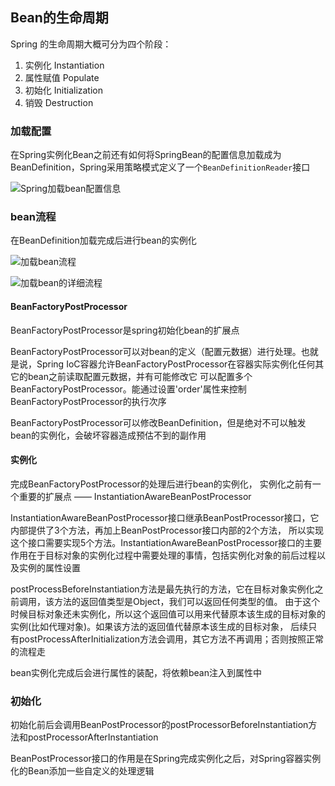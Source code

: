 ## Bean的生命周期

Spring 的生命周期大概可分为四个阶段：

1. 实例化 Instantiation
2. 属性赋值 Populate
3. 初始化 Initialization
4. 销毁 Destruction

### 加载配置 

在Spring实例化Bean之前还有如何将SpringBean的配置信息加载成为BeanDefinition，Spring采用策略模式定义了一个`BeanDefinitionReader`接口

![Spring加载bean配置信息](https://youdaoyun1.oss-cn-shenzhen.aliyuncs.com/ES/Spring%E5%A6%82%E4%BD%95%E5%8A%A0%E8%BD%BDbean%E7%9A%84%E9%85%8D%E7%BD%AE%E4%BF%A1%E6%81%AF.jpg)

### bean流程

在BeanDefinition加载完成后进行bean的实例化

![加载bean流程](https://youdaoyun1.oss-cn-shenzhen.aliyuncs.com/ES/%E5%8A%A0%E8%BD%BDbean%E6%B5%81%E7%A8%8B.jpg)

![加载bean的详细流程](https://youdaoyun1.oss-cn-shenzhen.aliyuncs.com/ES/%E5%8A%A0%E8%BD%BDbean%E8%AF%A6%E7%BB%86%E6%B5%81%E7%A8%8B.png)

#### BeanFactoryPostProcessor

BeanFactoryPostProcessor是spring初始化bean的扩展点

BeanFactoryPostProcessor可以对bean的定义（配置元数据）进行处理。也就是说，Spring IoC容器允许BeanFactoryPostProcessor在容器实际实例化任何其它的bean之前读取配置元数据，并有可能修改它
可以配置多个BeanFactoryPostProcessor。能通过设置'order'属性来控制BeanFactoryPostProcessor的执行次序

BeanFactoryPostProcessor可以修改BeanDefinition，但是绝对不可以触发bean的实例化，会破坏容器造成预估不到的副作用

#### 实例化

完成BeanFactoryPostProcessor的处理后进行bean的实例化， 实例化之前有一个重要的扩展点 —— InstantiationAwareBeanPostProcessor

InstantiationAwareBeanPostProcessor接口继承BeanPostProcessor接口，它内部提供了3个方法，再加上BeanPostProcessor接口内部的2个方法，
所以实现这个接口需要实现5个方法。InstantiationAwareBeanPostProcessor接口的主要作用在于目标对象的实例化过程中需要处理的事情，包括实例化对象的前后过程以及实例的属性设置

postProcessBeforeInstantiation方法是最先执行的方法，它在目标对象实例化之前调用，该方法的返回值类型是Object，我们可以返回任何类型的值。
由于这个时候目标对象还未实例化，所以这个返回值可以用来代替原本该生成的目标对象的实例(比如代理对象)。如果该方法的返回值代替原本该生成的目标对象，
后续只有postProcessAfterInitialization方法会调用，其它方法不再调用；否则按照正常的流程走

bean实例化完成后会进行属性的装配，将依赖bean注入到属性中

### 初始化

初始化前后会调用BeanPostProcessor的postProcessorBeforeInstantiation方法和postProcessorAfterInstantiation

BeanPostProcessor接口的作用是在Spring完成实例化之后，对Spring容器实例化的Bean添加一些自定义的处理逻辑